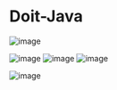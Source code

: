 # Doit-Java


![image](https://user-images.githubusercontent.com/73240332/109857604-3624f200-7c9e-11eb-8546-00db60d44c6f.png)

![image](https://user-images.githubusercontent.com/73240332/109858355-0d512c80-7c9f-11eb-98eb-94a8f2fcb224.png) ![image](https://user-images.githubusercontent.com/73240332/109858396-1cd07580-7c9f-11eb-9387-91e03a20d1eb.png) ![image](https://user-images.githubusercontent.com/73240332/109858422-25c14700-7c9f-11eb-8fc7-e60d491e60fb.png)




![image](https://user-images.githubusercontent.com/73240332/109858022-a764a500-7c9e-11eb-901c-3a65bf10c07c.png)


